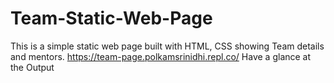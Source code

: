 # Team-Static-Web-Page
This is a simple static web page built with HTML, CSS showing Team details and mentors.
https://team-page.polkamsrinidhi.repl.co/
Have a glance at the Output
